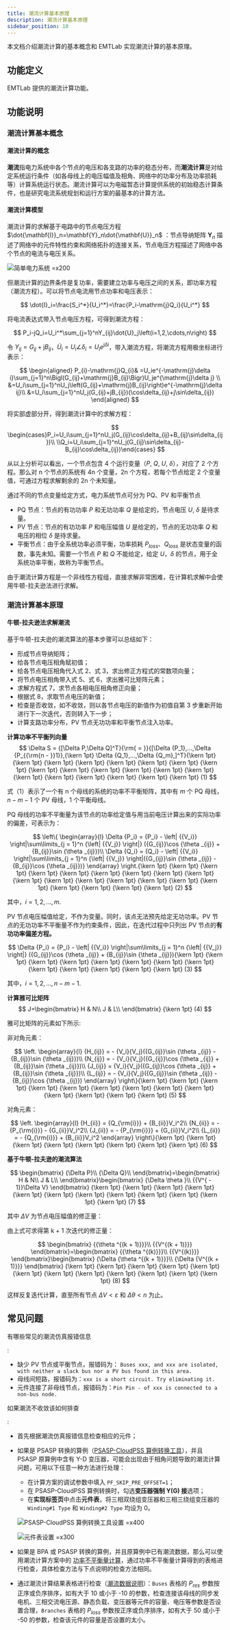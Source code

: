 ```yaml
---
title: 潮流计算基本原理
description: 潮流计算基本原理
sidebar_position: 10
---
```

本文档介绍潮流计算的基本概念和 EMTLab 实现潮流计算的基本原理。

## 功能定义
EMTLab 提供的潮流计算功能。

## 功能说明
### 潮流计算基本概念
#### 潮流计算的概念
**潮流**指电力系统中各个节点的电压和各支路的功率的稳态分布，而**潮流计算**是对给定系统运行条件（如各母线上的电压幅值及相角、网络中的功率分布及功率损耗等）计算系统运行状态。潮流计算可以为电磁暂态计算提供系统的初始稳态计算条件，也是研究电流系统规划和运行方案的最基本的计算方法。

#### 潮流计算模型
潮流计算的求解基于电路中的节点电压方程 $\dot{\mathbf{I}}_n=\mathbf{Y}_n\dot{\mathbf{U}}_n$ ：节点导纳矩阵 $\mathbf{Y}_n$ 描述了网络中的元件特性约束和网络拓扑的连接关系，节点电压方程描述了网络中各个节点的电流与电压关系。

![简单电力系统 =x200](./power-system.png)

但潮流计算的边界条件是复功率，需要建立功率与电压之间的关系，即功率方程（潮流方程）。可以将节点电流用节点功率和电压表示：

$$
\dot{I}_i=\frac{S_i^*}{U_i^*}=\frac{P_i-\mathrm{j}Q_i}{U_i^*}
$$

将电流表达式带入节点电压方程，可得到潮流方程：

$$
P_i-jQ_i=U_i^*\sum_{j=1}^nY_{ij}\dot{U}_j\left(i=1,2,\cdots,n\right)
$$

令 $Y_{ij}=G_{ij}+\mathrm{j}B_{ij}$，$\dot{U}_i=U_i\angle\delta_i=U_ie^{\mathrm{j}\delta i}$，带入潮流方程，将潮流方程用极坐标进行表示：

$$
\begin{aligned}
P_{i}-\mathrm{j}Q_{i}& =U_ie^{-\mathrm{j}\delta i}\sum_{j=1}^n\Bigl(G_{ij}+\mathrm{j}B_{ij}\Bigr)U_je^{\mathrm{j}\delta j}  \\
&=U_i\sum_{j=1}^nU_j\left(G_{ij}+\mathrm{j}B_{ij}\right)e^{-\mathrm{j}\delta ij}\\
&=U_i\sum_{j=1}^nU_j(G_{ij}+jB_{ij})(\cos\delta_{ij}+j\sin\delta_{ij})
\end{aligned}
$$

将实部虚部分开，得到潮流计算中的求解方程：

$$
\begin{cases}P_i=U_i\sum_{j=1}^nU_j(G_{ij}\cos\delta_{ij}+B_{ij}\sin\delta_{ij})\\
\\Q_i=U_i\sum_{j=1}^nU_j(G_{ij}\sin\delta_{ij}-B_{ij}\cos\delta_{ij})\end{cases}
$$

从以上分析可以看出，一个节点包含 4 个运行变量（$P$, $Q$, $U$, $\delta$），对应了 2 个方程。那么对 n 个节点的系统有 4n 个变量，2n 个方程，若每个节点给定 2 个变量值，可通过方程求解剩余的 2n 个未知量。

通过不同的节点变量给定方式，电力系统节点可分为 PQ、PV 和平衡节点
- PQ 节点：节点的有功功率 $P$ 和无功功率 $Q$ 是给定的，节点电压 $U$, $\delta$ 是待求量。
- PV 节点：节点的有功功率 $P$ 和电压幅值 $U$ 是给定的，节点的无功功率 $Q$ 和电压的相位 $\delta$ 是待求量。
- 平衡节点：由于全系统功率必须平衡，功率损耗 $P_{loss}$、$Q_{loss}$ 是状态变量的函数，事先未知。需要一个节点 $P$ 和 $Q$ 不能给定，给定 $U$，$\delta$ 的节点，用于全系统功率平衡，故称为平衡节点。

由于潮流计算方程是一个非线性方程组，直接求解非常困难，在计算机求解中会使用牛顿-拉夫逊法进行求解。

### 潮流计算基本原理
#### 牛顿-拉夫逊法求解潮流

 基于牛顿-拉夫逊的潮流算法的基本步骤可以总结如下：
- 形成节点导纳矩阵；
- 给各节点电压相角赋初值；
- 给各节点电压相角代入式 2、式 3，求出修正方程式的常数项向量；  
- 将节点电压相角带入式 5、式 6，求出雅可比矩阵元素； 
- 求解方程式 7，求节点各相电压相角修正向量；
- 根据式 8，求取节点电压的新值；
- 检查是否收敛，如不收敛，则以各节点电压的新值作为初值自第 3 步重新开始进行下一次迭代，否则转入下一步；
- 计算支路功率分布，PV 节点无功功率和平衡节点注入功率。  

**计算功率不平衡列向量**
$$
\Delta S = {[\Delta P,\Delta Q]^T}{\rm{ = }}{[\Delta {P_1},...,\Delta {P_{{\rm{n - }}1}},{\kern 1pt} \Delta {Q_1},...,\Delta {Q_m},]^T}{\kern 1pt} {\kern 1pt} {\kern 1pt} {\kern 1pt} {\kern 1pt} {\kern 1pt} {\kern 1pt} {\kern 1pt} {\kern 1pt} {\kern 1pt} {\kern 1pt} {\kern 1pt} {\kern 1pt} {\kern 1pt} {\kern 1pt} {\kern 1pt} {\kern 1pt} {\kern 1pt} {\kern 1pt} {\kern 1pt} (1)
$$

式（1）表示了一个有 n 个母线的系统的功率不平衡矩阵，其中有 $m$ 个 PQ 母线，$n-m-1$ 个 PV 母线，1 个平衡母线。   

PQ 母线的功率不平衡量为该节点的功率给定值与用当前电压计算出来的实际功率的偏差，可表示为：

$$
\left\{ \begin{array}{l}
\Delta {P_i} = {P_i} - \left| {{V_i}} \right|\sum\limits_{j = 1}^n {\left| {{V_j}} \right|} ({G_{ij}}\cos {\theta _{ij}} + {B_{ij}}\sin {\theta _{ij}})\\
\Delta {Q_i} = {Q_i} - \left| {{V_i}} \right|\sum\limits_{j = 1}^n {\left| {{V_j}} \right|({G_{ij}}\sin {\theta _{ij}} - {B_{ij}}\cos {\theta _{ij}})} 
\end{array} \right.{\kern 1pt} {\kern 1pt} {\kern 1pt} {\kern 1pt} {\kern 1pt} {\kern 1pt} {\kern 1pt} {\kern 1pt} {\kern 1pt} {\kern 1pt} {\kern 1pt} {\kern 1pt} {\kern 1pt} {\kern 1pt} {\kern 1pt} {\kern 1pt} {\kern 1pt} {\kern 1pt} {\kern 1pt} {\kern 1pt} (2)
$$

其中，$i=1,2,...,m.$

PV 节点电压幅值给定，不作为变量。同时，该点无法预先给定无功功率。PV 节点的无功功率不平衡量不作为约束条件，因此，在迭代过程中只列出 PV 节点的**有功功率偏差方程。**

$$
\Delta {P_i} = {P_i} - \left| {{V_i}} \right|\sum\limits_{j = 1}^n {\left| {{V_j}} \right|} ({G_{ij}}\cos {\theta _{ij}} + {B_{ij}}\sin {\theta _{ij}}){\kern 1pt} {\kern 1pt} {\kern 1pt} {\kern 1pt} {\kern 1pt} {\kern 1pt} {\kern 1pt} {\kern 1pt} {\kern 1pt} {\kern 1pt} {\kern 1pt} {\kern 1pt} {\kern 1pt} (3)
$$

其中，$i=1,2,...,n-m-1.$

**计算雅可比矩阵**
$$
J=\begin{bmatrix}
H & N\\ 
J & L\\
\end{bmatrix} {\kern 1pt} (4)
$$

雅可比矩阵的元素如下所示:

非对角元素：

$$
\left. \begin{array}{l}
{H_{ij}} =  - {V_i}{V_j}({G_{ij}}\sin {\theta _{ij}} - {B_{ij}}\sin {\theta _{ij}})\\
{N_{ij}} =  - {V_i}{V_j}({G_{ij}}\cos {\theta _{ij}} + {B_{ij}}\sin {\theta _{ij}})\\
{J_{ij}} = {V_i}{V_j}({G_{ij}}\cos {\theta _{ij}} + {B_{ij}}\sin {\theta _{ij}})\\
{L_{ij}} =  - {V_i}{V_j}({G_{ij}}\sin {\theta _{ij}} - {B_{ij}}\cos {\theta _{ij}})
\end{array} \right\}{\kern 1pt} {\kern 1pt} {\kern 1pt} {\kern 1pt} {\kern 1pt} {\kern 1pt} {\kern 1pt} {\kern 1pt} {\kern 1pt} {\kern 1pt} {\kern 1pt} {\kern 1pt} {\kern 1pt} (5)
$$

对角元素：

$$
\left. \begin{array}{l}
{H_{ii}} = {Q_{\rm{i}}} + {B_{ii}}V_i^2\\
{N_{ii}} =  - {P_{\rm{i}}} - {G_{ii}}V_i^2\\
{J_{ii}} =  - {P_{\rm{i}}} + {G_{ii}}V_i^2\\
{L_{ii}} =  - {Q_{\rm{i}}} + {B_{ii}}V_i^2
\end{array} \right\}{\kern 1pt} {\kern 1pt} {\kern 1pt} {\kern 1pt} {\kern 1pt} {\kern 1pt} {\kern 1pt} {\kern 1pt} (6)
$$

**基于牛顿-拉夫逊的潮流算法**  

$$
\begin{bmatrix}
{\Delta P}\\ 
{\Delta Q}\\
\end{bmatrix}=\begin{bmatrix}
H & N\\ 
J & L\\
\end{bmatrix}\begin{bmatrix}
{\Delta \theta }\\
{{V^{ - 1}}\Delta V}
\end{bmatrix} {\kern 1pt} {\kern 1pt} {\kern 1pt} {\kern 1pt} {\kern 1pt} {\kern 1pt} {\kern 1pt} {\kern 1pt} {\kern 1pt} {\kern 1pt} {\kern 1pt} {\kern 1pt} (7)
$$

其中 $\Delta V$ 为节点电压幅值的修正量：

由上式可求得第 k + 1 次迭代的修正量：

$$
\begin{bmatrix}
{{\theta ^{(k + 1)}}}\\
{{V^{(k + 1)}}}
\end{bmatrix}=\begin{bmatrix}
{{\theta ^{(k)}}}\\
{{V^{(k)}}}
\end{bmatrix}\begin{bmatrix}
{\Delta {\theta ^{(k + 1)}}}\\
{\Delta {V^{(k + 1)}}}
\end{bmatrix} {\kern 1pt} {\kern 1pt} {\kern 1pt} {\kern 1pt} {\kern 1pt} {\kern 1pt} {\kern 1pt} {\kern 1pt} {\kern 1pt} {\kern 1pt} {\kern 1pt} {\kern 1pt} (8)
$$

这样反复迭代计算，直至所有节点 $\Delta V < \varepsilon$ 和 $\Delta \theta<n$ 为止。

## 常见问题
有哪些常见的潮流仿真报错信息

:
  - 缺少 PV 节点或平衡节点，报错码为： `Buses xxx, and xxx are isolated, with neither a slack bus nor a PV bus found in this area.`
  - 母线间短路，报错码为：`xxx is a short circuit. Try eliminating it.`
  - 元件连接了非母线节点，报错码为：`Pin Pin - of xxx is connected to a non-bus node.`

如果潮流不收敛该如何排查

:
   - 首先根据潮流仿真报错信息检查相应的元件；
   - 如果是 PSASP 转换的算例（[PSASP-CloudPSS 算例转换工具](../../../../software-tools/10-conversion-tools/20-psasp-to-cloudpss/index.md)），并且 PSASP 原算例中含有 Y-D 变压器，可能会出现由于相角问题导致的潮流计算问题，可用以下任意一种方法进行处理：
     - 在计算方案的调试参数中填入 `PF_SKIP_PRE_OFFSET=1`；
     - 在 PSASP-CloudPSS 算例转换时，勾选**变压器强制 Y(G) 接**选项；
     - 在**实现标签页**中点击**元件表**，将三相双绕组变压器和三相三绕组变压器的 `Winding#1 Type` 和 `Winding#2 Type` 均设为 0。

     ![PSASP-CloudPSS 算例转换工具设置 =x400](./psasp2cloudpss.jpg) 

     ![元件表设置 =x300](./component-setting.png)

   - 如果是 BPA 或 PSASP 转换的算例，并且原算例中已有潮流数据，那么可以使用潮流计算方案中的 [功率不平衡量计算](../50-case-study/index.md)，通过功率不平衡量计算得到的表格进行检查，具体检查方法与下点说明的检查方法相同。
   - 通过潮流计算结果表格进行检查（[潮流数据说明](../30-initializing-from-power-flow-results/index.md#潮流数据说明)）：`Buses` 表格的 $P_{res}$ 参数按正序或负序排序，如有大于 10 或小于 -10 的参数，检查连接该母线的同步发电机、三相交流电压源、静态负载、变压器等元件的容量、电压等参数是否设置合理，`Branches` 表格的 $P_{loss}$ 参数按正序或负序排序，如有大于 50 或小于 -50 的参数，检查该元件的容量是否设置的太小。